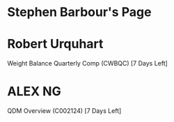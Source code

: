 # Stephen Barbour's Page




# Robert Urquhart


Weight Balance Quarterly Comp (CWBQC) [7 Days Left]



# ALEX NG


QDM Overview (C002124) [7 Days Left]



